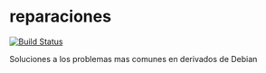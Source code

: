 # reparaciones

[![Build Status](https://travis-ci.org/sinfallas/reparaciones.svg)](https://travis-ci.org/sinfallas/reparaciones)

Soluciones a los problemas mas comunes en derivados de Debian
